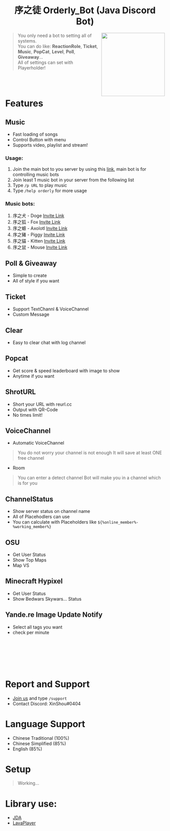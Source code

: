 <h1 align="center">序之徒 Orderly_Bot  (Java Discord Bot)</h1>

<img align="right" src="https://cdn.discordapp.com/avatars/576747435653595136/23f83723ab3be18ee7d6189fcd39df99.webp?size=256" height="200" width="200">

> 
> You only need a bot to setting all of systems. <br>
> You can do like: **ReactionRole**, **Ticket**, **Music**, **PopCat**, **Level**, **Poll**, **Giveaway**... <br>
> All of settings can set with Playerholder!
>
<br><br>

<h1 style='border-bottom: none !important;'>Features</h1>

## Music
  * Fast loading of songs
  * Control Button with menu
  * Supports video, playlist and stream!
### Usage:
1. Join the main bot to you server by using this [link](https://reurl.cc/eE78aM), main bot is for controlling music bots
2. Join least 1 music bot in your server from the following list
3. Type `/p URL` to play music
4. Type `/help orderly` for more usage
### Music bots:
1. 序之犬 - Doge [Invite Link](https://reurl.cc/eE7Nz7)
2. 序之狐 - Fox [Invite Link](https://reurl.cc/lR4xDj)
3. 序之螈 - Axolotl [Invite Link](https://reurl.cc/mL4m0A)
4. 序之豬 - Piggy [Invite Link](https://reurl.cc/GmL34A)
5. 序之貓 - Kitten [Invite Link](https://reurl.cc/EnL9p0)
6. 序之鼠 - Mouse [Invite Link](https://reurl.cc/rgmvA1)

## Poll & Giveaway
  * Simple to create
  * All of style if you want
 
 
## Ticket
  * Support TextChannl & VoiceChannel
  * Custom Message
 
 
## Clear
  * Easy to clear chat with log channel
 
 
## Popcat
  * Get score & speed leaderboard with image to show
  * Anytime if you want
 
 
## ShrotURL
  * Short your URL with reurl.cc
  * Output with QR-Code
  * No times limit!


## VoiceChannel
  * Automatic VoiceChannel
  > You do not worry your channel is not enough
  > It will save at least ONE free channel
  
  * Room
  > You can enter a detect channel
  > Bot will make you in a channel which is for you
  
 
## ChannelStatus
  * Show server status on channel name
  * All of Placehodlers can use
  * You can calculate with Placeholders like `${%online_member%-%working_member%}`
  
 
## OSU
  * Get User Status
  * Show Top Maps
  * Map VS

 
## Minecraft Hypixel
  * Get User Status
  * Show Bedwars Skywars... Status
  
 
## Yande.re Image Update Notify
  * Select all tags you want
  * check per minute
  
  
<br><br><br><br><br>

# Report and Support
  * [Join us](https://discord.gg/ZV3PaCscc7) and type `/support` <message>
  * Contact Discord: XinShou#0404 

# Language Support
  * Chinese Traditional (100%)
  * Chinese Simplified (85%)
  * English (85%)
 

# Setup
  > Working...

# Library use:
 * [JDA](https://github.com/DV8FromTheWorld/JDA)
 * [LavaPlayer](https://github.com/sedmelluq/lavaplayer)
